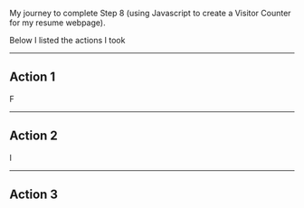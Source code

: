 My journey to complete Step 8 (using Javascript to create a Visitor Counter for my resume webpage).

Below I listed the actions I took

***
## Action 1 
F
***
## Action 2
I 
***
## Action 3
